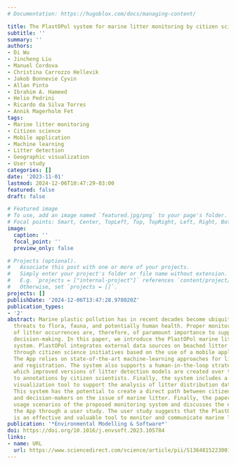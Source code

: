```yaml
---
# Documentation: https://hugoblox.com/docs/managing-content/

title: The PlastOPol system for marine litter monitoring by citizen scientists
subtitle: ''
summary: ''
authors:
- Di Wu
- Jincheng Liu
- Manuel Cordova
- Christina Carrozzo Hellevik
- Jakob Bonnevie Cyvin
- Allan Pinto
- Ibrahim A. Hameed
- Helio Pedrini
- Ricardo da Silva Torres
- Annik Magerholm Fet
tags:
- Marine litter monitoring
- Citizen science
- Mobile application
- Machine learning
- Litter detection
- Geographic visualization
- User study
categories: []
date: '2023-11-01'
lastmod: 2024-12-06T10:47:29-03:00
featured: false
draft: false

# Featured image
# To use, add an image named `featured.jpg/png` to your page's folder.
# Focal points: Smart, Center, TopLeft, Top, TopRight, Left, Right, BottomLeft, Bottom, BottomRight.
image:
  caption: ''
  focal_point: ''
  preview_only: false

# Projects (optional).
#   Associate this post with one or more of your projects.
#   Simply enter your project's folder or file name without extension.
#   E.g. `projects = ["internal-project"]` references `content/project/deep-learning/index.md`.
#   Otherwise, set `projects = []`.
projects: []
publishDate: '2024-12-06T13:47:28.978020Z'
publication_types:
- '2'
abstract: Marine plastic pollution has in recent decades become ubiquitous, posing
  threats to flora, fauna, and potentially human health. Proper monitoring and registration
  of litter occurrences are, therefore, of paramount importance to support better-informed
  decision-making. In this paper, we introduce the PlastOPol marine litter monitoring
  system. PlastOPol integrates external data sources on beached litter with data collected
  through citizen science initiatives based on the use of a mobile application (App).
  The App relies on state-of-the-art machine-learning approaches for litter detection
  and registration. The system also supports a human-in-the-loop strategy based on
  which improved versions of litter detection models are created over time thanks
  to annotations by citizen scientists. Finally, the system includes a geographic
  visualization tool to support the analysis of litter distribution data by decision-makers.
  This system has the potential to create a direct path between citizens, researchers,
  and decision-makers on the issue of marine litter. Finally, the paper presents compelling
  usage scenarios of the proposed monitoring system and discusses the evaluation of
  the App through a user study. The user study suggests that the PlastOPol system
  is an effective and valuable tool to monitor and communicate marine litter.
publication: '*Environmental Modelling & Software*'
doi: https://doi.org/10.1016/j.envsoft.2023.105784
links:
- name: URL
  url: https://www.sciencedirect.com/science/article/pii/S1364815223001706
---
```

